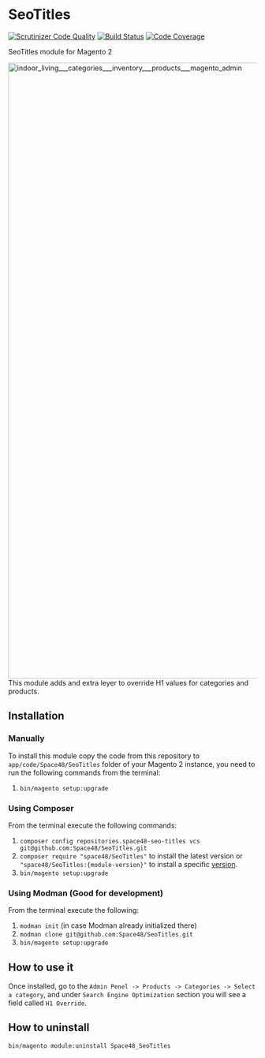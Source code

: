 # SeoTitles
[![Scrutinizer Code Quality](https://scrutinizer-ci.com/g/Space48/SeoTitles/badges/quality-score.png?b=master&s=f13485e424f50da6599321152195ef4d60e4a456)](https://scrutinizer-ci.com/g/Space48/SeoTitles/?branch=master)
[![Build Status](https://scrutinizer-ci.com/g/Space48/SeoTitles/badges/build.png?b=master&s=48100e53b59c43fb14b14de8039d728546f5ee6d)](https://scrutinizer-ci.com/g/Space48/SeoTitles/build-status/master)
[![Code Coverage](https://scrutinizer-ci.com/g/Space48/SeoTitles/badges/coverage.png?b=master&s=ad73aed196c7f8fbf95cf7a1d8da28f33a8a3f58)](https://scrutinizer-ci.com/g/Space48/SeoTitles/?branch=master)

SeoTitles module for Magento 2

<img width="1249" alt="indoor_living___categories___inventory___products___magento_admin" src="https://cloud.githubusercontent.com/assets/1080386/25120747/37ce3e1a-2417-11e7-9835-a748f7fb5165.png">
This module adds and extra leyer to override H1 values for categories and products.

## Installation

### Manually 

To install this module copy the code from this repository to `app/code/Space48/SeoTitles` folder of your Magento 2 instance,  you need to run the following commands from the terminal:
 
1. `bin/magento setup:upgrade`

### Using Composer

From the terminal execute the following commands:

1. `composer config repositories.space48-seo-titles vcs git@github.com:Space48/SeoTitles.git`
2. `composer require "space48/SeoTitles"` to install the latest version or `"space48/SeoTitles:{module-version}"` to install a specific [version](https://github.com/Space48/seotitles/releases).
3. `bin/magento setup:upgrade`

### Using Modman (Good for development)

From the terminal execute the following:

1. `modman init` (in case Modman already initialized there)
2. `modman clone git@github.com:Space48/SeoTitles.git`
3. `bin/magento setup:upgrade`

## How to use it
Once installed, go to the `Admin Penel -> Products -> Categories -> Select a category`, 
and under `Search Engine Optimization` section you will see a field called `H1 Override`.


## How to uninstall
`bin/magento module:uninstall Space48_SeoTitles`
